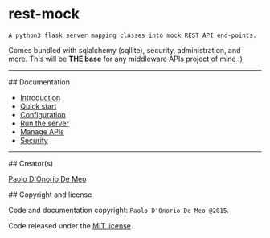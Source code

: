 
# rest-mock

`A python3 flask server mapping classes into mock REST API end-points.`

Comes bundled with sqlalchemy (sqllite), security, administration, and more.
This will be **THE base** for any middleware APIs project of mine :)

---

## Documentation

* [Introduction](index.md)
* [Quick start](quick.md)
* [Configuration](conf.md)
* [Run the server](run.md)
* [Manage APIs](manage.md)
* [Security](security.md)

---

## Creator(s)

[Paolo D'Onorio De Meo](https://twitter.com/paolodonorio/)

## Copyright and license

Code and documentation copyright: `Paolo D'Onorio De Meo @2015`.

Code released under the [MIT license](LICENSE).
